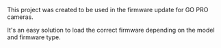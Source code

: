 This project was created to be used in the firmware update for GO PRO cameras.

It's an easy solution to load the correct firmware depending on the model and firmware type.

